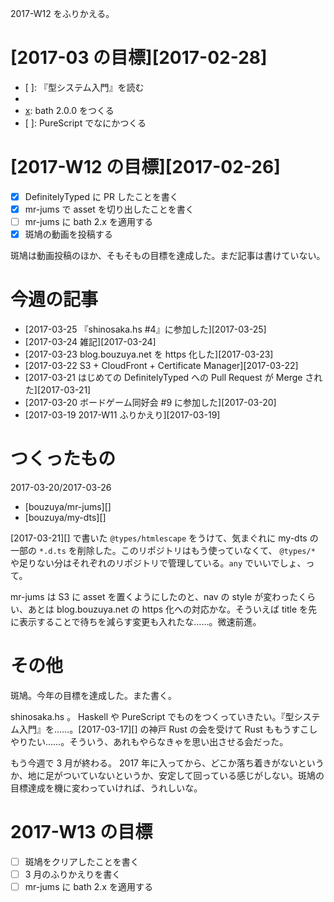 2017-W12 をふりかえる。

# [2017-03 の目標][2017-02-28]

- [ ]: 『型システム入門』を読む
- [x]: 斑鳩を続ける
- [x]: bath 2.0.0 をつくる
- [ ]: PureScript でなにかつくる

# [2017-W12 の目標][2017-02-26]

- [x] DefinitelyTyped に PR したことを書く
- [x] mr-jums で asset を切り出したことを書く
- [ ] mr-jums に bath 2.x を適用する
- [x] 斑鳩の動画を投稿する

斑鳩は動画投稿のほか、そもそもの目標を達成した。まだ記事は書けていない。

# 今週の記事

- [2017-03-25 『shinosaka.hs #4』に参加した][2017-03-25]
- [2017-03-24 雑記][2017-03-24]
- [2017-03-23 blog.bouzuya.net を https 化した][2017-03-23]
- [2017-03-22 S3 + CloudFront + Certificate Manager][2017-03-22]
- [2017-03-21 はじめての DefinitelyTyped への Pull Request が Merge された][2017-03-21]
- [2017-03-20 ボードゲーム同好会 #9 に参加した][2017-03-20]
- [2017-03-19 2017-W11 ふりかえり][2017-03-19]

# つくったもの

2017-03-20/2017-03-26

- [bouzuya/mr-jums][]
- [bouzuya/my-dts][]

[2017-03-21][] で書いた `@types/htmlescape` をうけて、気まぐれに my-dts の一部の `*.d.ts` を削除した。このリポジトリはもう使っていなくて、 `@types/*` や足りない分はそれぞれのリポジトリで管理している。`any` でいいでしょ、って。

mr-jums は S3 に asset を置くようにしたのと、nav の style が変わったくらい、あとは blog.bouzuya.net の https 化への対応かな。そういえば title を先に表示することで待ちを減らす変更も入れたな……。微速前進。

# その他

斑鳩。今年の目標を達成した。また書く。

shinosaka.hs 。 Haskell や PureScript でものをつくっていきたい。『型システム入門』を……。[2017-03-17][] の神戸 Rust の会を受けて Rust ももうすこしやりたい……。そういう、あれもやらなきゃを思い出させる会だった。

もう今週で 3 月が終わる。 2017 年に入ってから、どこか落ち着きがないというか、地に足がついていないというか、安定して回っている感じがしない。斑鳩の目標達成を機に変わっていければ、うれしいな。

# 2017-W13 の目標

- [ ] 斑鳩をクリアしたことを書く
- [ ] 3 月のふりかえりを書く
- [ ] mr-jums に bath 2.x を適用する
